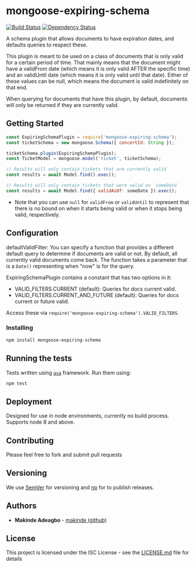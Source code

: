 # mongoose-expiring-schema
[![Build Status](https://travis-ci.org/makinde/mongoose-expiring-schema.svg?branch=master)](https://travis-ci.org/makinde/mongoose-expiring-schema) [![Dependency Status](https://david-dm.org/makinde/mongoose-expiring-schema.svg)](https://david-dm.org/makinde/mongoose-expiring-schema)

A schema plugin that allows documents to have expiration dates, and defaults queries to respect these.

This plugin is meant to be used on a class of documents that is only valid for a certain period of time. That mainly means that the document might have a validFrom date (which means it is only valid AFTER the specific time) and an validUntil date (which means it is only valid until that date). Either of these values can be null, which means the document is valid indefinitely on that end.

When querying for documents that have this plugin, by default, documents will only be returned if they are currently valid.

## Getting Started

```js
const ExpiringSchemaPlugin = require('mongoose-expiring-schema');
const ticketSchema = new mongoose.Schema({ concertId: String });

ticketSchema.plugin(ExpiringSchemaPlugin);
const TicketModel = mongoose.model('ticket', ticketSchema);

// Results will only contain tickets that are currently valid
const results = await Model.find().exec();

// Results will only contain tickets that were valid on `someDate`
const results = await Model.find({ validAsOf: someDate }).exec();
```

- Note that you can use `null` for `validFrom` or `validUntil` to represent that there is no bound on when it starts being valid or when it stops being valid, respectively.

## Configuration

defaultValidFilter: You can specify a function that provides a different default query to determine if documents are valid or not. By default, all currently valid documents come back. The function takes a parameter that is a `Date()` representing when "now" is for the query.

ExpiringSchemaPlugin contains a constant that has two options in it:
- VALID_FILTERS.CURRENT (default): Queries for docs current valid.
- VALID_FILTERS.CURRENT_AND_FUTURE (default): Queries for docs current or future valid.

Access these via `require('mongoose-expiring-schema').VALID_FILTERS`.

### Installing

```bash
npm install mongoose-expiring-schema
```

## Running the tests

Tests written using [`ava`](https://www.npmjs.com/package/ava) framework. Run them using:

```bash
npm test
```

## Deployment

Designed for use in node environments, currently no build process. Supports node 8 and above.

## Contributing

Please feel free to fork and submit pull requests

## Versioning

We use [SemVer](http://semver.org/) for versioning and [np](https://www.npmjs.com/package/np) for to publish releases.

## Authors

* **Makinde Adeagbo** - [makinde (github)](https://github.com/makinde)

## License

This project is licensed under the ISC License - see the [LICENSE.md](LICENSE.md) file for details
